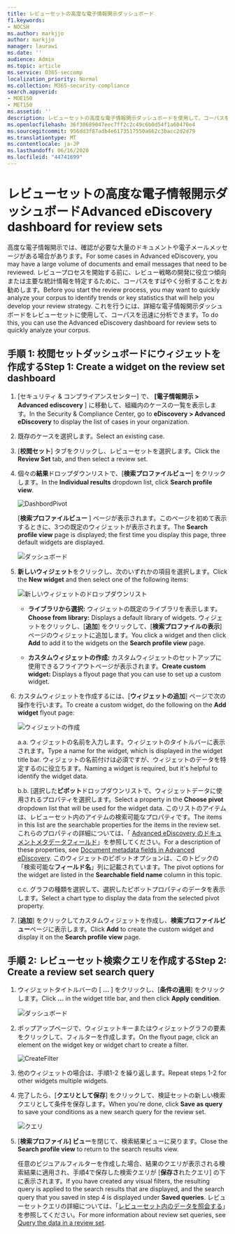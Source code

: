 ```yaml
---
title: レビューセットの高度な電子情報開示ダッシュボード
f1.keywords:
- NOCSH
ms.author: markjjo
author: markjjo
manager: laurawi
ms.date: ''
audience: Admin
ms.topic: article
ms.service: O365-seccomp
localization_priority: Normal
ms.collection: M365-security-compliance
search.appverid:
- MOE150
- MET150
ms.assetid: ''
description: レビューセットの高度な電子情報開示ダッシュボードを使用して、コーパスをすばやく分析し、レビュー戦略の開発に役立つ傾向または主要な統計情報を特定します。
ms.openlocfilehash: 36f30689047eec7ff2c2c49c6b0d54f1a60470e4
ms.sourcegitcommit: 956dd3f87adb4e6173517550a662c3bacc2d2d79
ms.translationtype: MT
ms.contentlocale: ja-JP
ms.lasthandoff: 06/16/2020
ms.locfileid: "44741699"
---
```

# <a name="advanced-ediscovery-dashboard-for-review-sets"></a><span data-ttu-id="d0a77-103">レビューセットの高度な電子情報開示ダッシュボード</span><span class="sxs-lookup"><span data-stu-id="d0a77-103">Advanced eDiscovery dashboard for review sets</span></span>

<span data-ttu-id="d0a77-104">高度な電子情報開示では、確認が必要な大量のドキュメントや電子メールメッセージがある場合があります。</span><span class="sxs-lookup"><span data-stu-id="d0a77-104">For some cases in Advanced eDiscovery, you may have a large volume of documents and email messages that need to be reviewed.</span></span> <span data-ttu-id="d0a77-105">レビュープロセスを開始する前に、レビュー戦略の開発に役立つ傾向または主要な統計情報を特定するために、コーパスをすばやく分析することをお勧めします。</span><span class="sxs-lookup"><span data-stu-id="d0a77-105">Before you start the review process, you may want to quickly analyze your corpus to identify trends or key statistics that will help you develop your review strategy.</span></span> <span data-ttu-id="d0a77-106">これを行うには、詳細な電子情報開示ダッシュボードをレビューセットに使用して、コーパスを迅速に分析できます。</span><span class="sxs-lookup"><span data-stu-id="d0a77-106">To do this, you can use the Advanced eDiscovery dashboard for review sets to quickly analyze your corpus.</span></span>

## <a name="step-1-create-a-widget-on-the-review-set-dashboard"></a><span data-ttu-id="d0a77-107">手順 1: 校閲セットダッシュボードにウィジェットを作成する</span><span class="sxs-lookup"><span data-stu-id="d0a77-107">Step 1: Create a widget on the review set dashboard</span></span>

1. <span data-ttu-id="d0a77-108">[セキュリティ & コンプライアンスセンター] で、 **[電子情報開示 > Advanced ediscovery** ] に移動して、組織内のケースの一覧を表示します。</span><span class="sxs-lookup"><span data-stu-id="d0a77-108">In the Security & Compliance Center, go to **eDiscovery > Advanced eDiscovery** to display the list of cases in your organization.</span></span>
  
2. <span data-ttu-id="d0a77-109">既存のケースを選択します。</span><span class="sxs-lookup"><span data-stu-id="d0a77-109">Select an existing case.</span></span>
  
3. <span data-ttu-id="d0a77-110">[**校閲セット**] タブをクリックし、レビューセットを選択します。</span><span class="sxs-lookup"><span data-stu-id="d0a77-110">Click the **Review Set** tab, and then select a review set.</span></span>
  
4. <span data-ttu-id="d0a77-111">個々の**結果**ドロップダウンリストで、[**検索プロファイルビュー**] をクリックします。</span><span class="sxs-lookup"><span data-stu-id="d0a77-111">In the **Individual results** dropdown list, click **Search profile view**.</span></span> 

   ![DashbordPivot](../media/dashboardpivot.png)

   <span data-ttu-id="d0a77-113">[**検索プロファイルビュー** ] ページが表示されます。このページを初めて表示するときに、3つの既定のウィジェットが表示されます。</span><span class="sxs-lookup"><span data-stu-id="d0a77-113">The **Search profile view** page is displayed; the first time you display this page, three default widgets are displayed.</span></span>

   ![ダッシュボード](../media/dashboardonly.png)
  
5. <span data-ttu-id="d0a77-115">**新しいウィジェット**をクリックし、次のいずれかの項目を選択します。</span><span class="sxs-lookup"><span data-stu-id="d0a77-115">Click the **New  widget** and then select one of the following items:</span></span>

   ![新しいウィジェットのドロップダウンリスト](../media/NewWidgetDropdownBox.png)

   - <span data-ttu-id="d0a77-117">**ライブラリから選択:** ウィジェットの既定のライブラリを表示します。</span><span class="sxs-lookup"><span data-stu-id="d0a77-117">**Choose from library:** Displays a default library of widgets.</span></span> <span data-ttu-id="d0a77-118">ウィジェットをクリックし、[**追加**] をクリックして、[**検索プロファイルの表示**] ページのウィジェットに追加します。</span><span class="sxs-lookup"><span data-stu-id="d0a77-118">You click a widget and then click **Add** to add it to the widgets on the **Search profile view** page.</span></span>
  
   - <span data-ttu-id="d0a77-119">**カスタムウィジェットの作成:** カスタムウィジェットのセットアップに使用できるフライアウトページが表示されます。</span><span class="sxs-lookup"><span data-stu-id="d0a77-119">**Create custom widget:** Displays a flyout page that you can use to set up a custom widget.</span></span> 

6. <span data-ttu-id="d0a77-120">カスタムウィジェットを作成するには、[**ウィジェットの追加**] ページで次の操作を行います。</span><span class="sxs-lookup"><span data-stu-id="d0a77-120">To create a custom widget, do the following on the **Add widget** flyout page:</span></span>

   ![ウィジェットの作成](../media/addwidget.png)

    <span data-ttu-id="d0a77-122">a.</span><span class="sxs-lookup"><span data-stu-id="d0a77-122">a.</span></span> <span data-ttu-id="d0a77-123">ウィジェットの名前を入力します。ウィジェットのタイトルバーに表示されます。</span><span class="sxs-lookup"><span data-stu-id="d0a77-123">Type a name for the widget, which is displayed in the widget title bar.</span></span> <span data-ttu-id="d0a77-124">ウィジェットの名前付けは必須ですが、ウィジェットのデータを特定するのに役立ちます。</span><span class="sxs-lookup"><span data-stu-id="d0a77-124">Naming a widget is required, but it's helpful to identify the widget data.</span></span>

    <span data-ttu-id="d0a77-125">b.</span><span class="sxs-lookup"><span data-stu-id="d0a77-125">b.</span></span> <span data-ttu-id="d0a77-126">[選択した**ピボット**ドロップダウンリストで、ウィジェットデータに使用されるプロパティを選択します。</span><span class="sxs-lookup"><span data-stu-id="d0a77-126">Select a property in the **Choose pivot** dropdown list that will be used for the widget data.</span></span> <span data-ttu-id="d0a77-127">このリストのアイテムは、レビューセット内のアイテムの検索可能なプロパティです。</span><span class="sxs-lookup"><span data-stu-id="d0a77-127">The items in this list are the searchable properties for the items in the review set.</span></span> <span data-ttu-id="d0a77-128">これらのプロパティの詳細については、「 [Advanced eDiscovery のドキュメントメタデータフィールド](document-metadata-fields-in-Advanced-eDiscovery.md)」を参照してください。</span><span class="sxs-lookup"><span data-stu-id="d0a77-128">For a description of these properties, see [Document metadata fields in Advanced eDiscovery](document-metadata-fields-in-Advanced-eDiscovery.md).</span></span> <span data-ttu-id="d0a77-129">このウィジェットのピボットオプションは、このトピックの「検索可能な**フィールド名**」列に記載されています。</span><span class="sxs-lookup"><span data-stu-id="d0a77-129">The pivot options for the widget are listed in the **Searchable field name** column in this topic.</span></span>

    <span data-ttu-id="d0a77-130">c.</span><span class="sxs-lookup"><span data-stu-id="d0a77-130">c.</span></span> <span data-ttu-id="d0a77-131">グラフの種類を選択して、選択したピボットプロパティのデータを表示します。</span><span class="sxs-lookup"><span data-stu-id="d0a77-131">Select a chart type to display the data from the selected pivot property.</span></span>

  6. <span data-ttu-id="d0a77-132">[**追加**] をクリックしてカスタムウィジェットを作成し、**検索プロファイルビュー**ページに表示します。</span><span class="sxs-lookup"><span data-stu-id="d0a77-132">Click **Add** to create the custom widget and display it on the **Search profile view** page.</span></span>

## <a name="step-2-create-a-review-set-search-query"></a><span data-ttu-id="d0a77-133">手順 2: レビューセット検索クエリを作成する</span><span class="sxs-lookup"><span data-stu-id="d0a77-133">Step 2: Create a review set search query</span></span>

1. <span data-ttu-id="d0a77-134">ウィジェットタイトルバーの [ **...** ] をクリックし、[**条件の適用**] をクリックします。</span><span class="sxs-lookup"><span data-stu-id="d0a77-134">Click **...** in the widget title bar, and then click **Apply condition**.</span></span>

   ![ダッシュボード](../media/searchprofilehome.png)

2. <span data-ttu-id="d0a77-136">ポップアップページで、ウィジェットキーまたはウィジェットグラフの要素をクリックして、フィルターを作成します。</span><span class="sxs-lookup"><span data-stu-id="d0a77-136">On the flyout page, click an element on the widget key or widget chart to create a filter.</span></span>

   ![CreateFilter](../media/applyconditionfilter.png)

3. <span data-ttu-id="d0a77-138">他のウィジェットの場合は、手順1-2 を繰り返します。</span><span class="sxs-lookup"><span data-stu-id="d0a77-138">Repeat steps 1-2 for other widgets multiple widgets.</span></span> 

4. <span data-ttu-id="d0a77-139">完了したら、[**クエリとして保存**] をクリックして、検証セットの新しい検索クエリとして条件を保存します。</span><span class="sxs-lookup"><span data-stu-id="d0a77-139">When you're done, click **Save as query** to save your conditions as a new search query for the review set.</span></span>

   ![クエリ](../media/savequery.png)

5. <span data-ttu-id="d0a77-141">[**検索プロファイル] ビュー**を閉じて、検索結果ビューに戻ります。</span><span class="sxs-lookup"><span data-stu-id="d0a77-141">Close the **Search profile view** to return to the search results view.</span></span>

   <span data-ttu-id="d0a77-142">任意のビジュアルフィルターを作成した場合、結果のクエリが表示される検索結果に適用され、手順4で保存した検索クエリが [**保存さ**れたクエリ] の下に表示されます。</span><span class="sxs-lookup"><span data-stu-id="d0a77-142">If you have created any visual filters, the resulting query is applied to the search results that are displayed, and the search query that you saved in step 4 is displayed under **Saved queries**.</span></span> <span data-ttu-id="d0a77-143">レビューセットクエリの詳細については、「[レビューセット内のデータを照会する](review-set-search.md)」を参照してください。</span><span class="sxs-lookup"><span data-stu-id="d0a77-143">For more information about review set queries, see [Query the data in a review set](review-set-search.md).</span></span>
